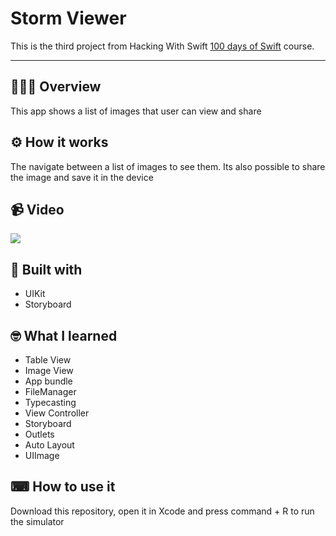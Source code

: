 <h1>Storm Viewer</h1>

This is the third project from Hacking With Swift [100 days of Swift](https://www.hackingwithswift.com/100) course.

---

## 💁🏽‍♂️ Overview

This app shows a list of images that user can view and share

## ⚙️ How it works

The navigate between a list of images to see them. Its also possible
to share the image and save it in the device

## 📹 Video

![](https://media.giphy.com/media/5qGEKzPQ9tubFRIT9I/giphy.gif)

## 🔨 Built with

- UIKit
- Storyboard

## 🤓 What I learned

- Table View
- Image View
- App bundle
- FileManager
- Typecasting
- View Controller
- Storyboard
- Outlets
- Auto Layout
- UIImage

## ⌨ How to use it

Download this repository, open it in Xcode and press command + R
to run the simulator
